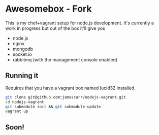 # Awesomebox - Fork
This is my chef+vagrant setup for node.js development. It's currently a
work in progress but out of the box it'll give you

* node.js
* nginx
* mongodb 
* socket.io
* rabbitmq (with the management console enabled)

## Running it
Requires that you have a vagrant box named lucid32 installed.

```bash
git clone git@github.com:jamescarr/nodejs-vagrant.git
cd nodejs-vagrant
git submodule init && git submodule update
vagrant up
```

## Soon!
